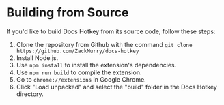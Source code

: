 # Building from Source

If you'd like to build Docs Hotkey from its source code, follow these steps:

1. Clone the repository from Github with the command `git clone https://github.com/ZackMurry/docs-hotkey`
2. Install Node.js.
3. Use `npm install` to install the extension's dependencies.
4. Use `npm run build` to compile the extension.
5. Go to `chrome://extensions` in Google Chrome.
6. Click "Load unpacked" and select the "build" folder in the Docs Hotkey directory.

